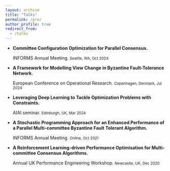 ```yaml
---
layout: archive
title: "Talks"
permalink: /pre/
author_profile: true
redirect_from:
  - /talks
---
```


* **Committee Configuration Optimization for Parallel Consensus.**

  INFORMS Annual Meeting. <small>Seattle, WA, Oct 2024</small>


* **A Framework for Modelling View Change in Byzantine Fault-Tolerance Network.**

  European Conference on Operational Research. <small>Copenhagen, Denmark, Jul 2024</small>

* **Leveraging Deep Learning to Tackle Optimization Problems with Constraints.**

  AIAI seminar. <small>Edinburgh, UK, Mar 2024</small>

* **A Stochastic Programming Approach for an Enhanced Performance of a Parallel Multi-committee Byzantine Fault Tolerant Algorithm.**

  INFORMS Annual Meeting. <small>Online, Oct 2021</small>


* **A Reinforcement Learning-driven Performance Optimisation for Multi-committee Consensus Algorithms.**

  Annual UK Performance Engineering Workshop. <small>Newcastle, UK, Dec 2020</small>

